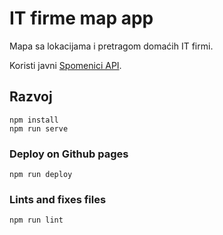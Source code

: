 # IT firme map app

Mapa sa lokacijama i pretragom domaćih IT firmi.

Koristi javni [Spomenici API](https://github.com/skolakoda/spomenici-api).

## Razvoj

```
npm install
npm run serve
```

### Deploy on Github pages
```
npm run deploy
```

### Lints and fixes files
```
npm run lint
```
